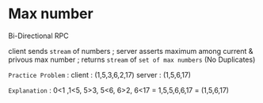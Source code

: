 # Max number

Bi-Directional RPC

client sends `stream` of numbers ; server asserts maximum among current & privous max number ; returns `stream` of `set of max numbers`
(No Duplicates)

`Practice Problem` :
client : (1,5,3,6,2,17)
server : (1,5,6,17)

`Explanation` : 
0<1 ,1<5, 5>3, 5<6, 6>2, 6<17 = 1,5,5,6,6,17 = (1,5,6,17)

